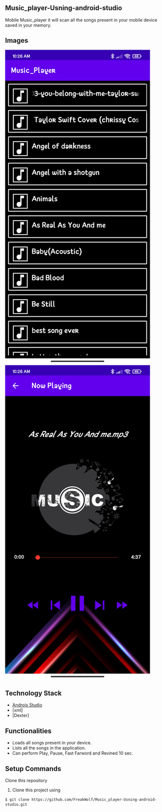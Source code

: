 ## Music_player-Usning-android-studio

Mobile Music_player it will scan all the songs present in your mobile device saved in your memory.


## Images

<img src="/images/SongPlayList.jpg" style="width:flex; height:flex">
<img src="/images/play.jpg" style="width:flex; height:flex">

## Technology Stack

* [Androis Studio](https://developer.android.com/)
* [xml]
* [Dexter]


## Functionalities


* Loads all songs present in your device.
* Lists all the songs in the application.
* Can perform Play, Pause, Fast Farword and Revined 10 sec.



## Setup Commands

Clone this repository

1. Clone this project using
````
$ git clone https://github.com/FreakWolf/Music_player-Usning-android-studio.git
````
